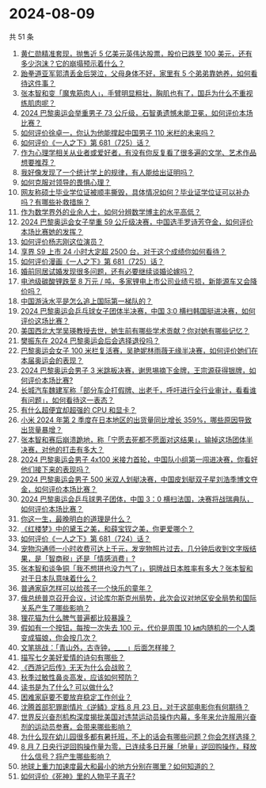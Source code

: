 # 2024-08-09

共 51 条

<!-- BEGIN ZHIHUVIDEO -->
<!-- 最后更新时间 Fri Aug 09 2024 05:03:59 GMT+0800 (China Standard Time) -->
1. [黄仁勋精准套现，抛售近 5 亿美元英伟达股票，股价已跌至 100 美元，还有多少泡沫？它的崩塌预示着什么？](https://www.zhihu.com/question/663585183)
1. [跆拳道亚军郭清丢金后哭泣，父母身体不好，家里有 5 个弟弟靠她养，如何看待这件事？](https://www.zhihu.com/question/663717046)
1. [张本智和变「魔鬼筋肉人」，手臂明显粗壮，胸肌也有了，国乒为什么不重视练肌肉呢？](https://www.zhihu.com/question/663713606)
1. [2024 巴黎奥运会举重男子 73 公斤级，石智勇遗憾未能卫冕，如何评价本场比赛？](https://www.zhihu.com/question/663798565)
1. [如何评价徐卓一，你认为他能撑起中国男子 110 米栏的未来吗？](https://www.zhihu.com/question/663701193)
1. [如何评价《一人之下》第 681（725）话？](https://www.zhihu.com/question/663791912)
1. [作为心理学相关从业者或爱好者，有没有你反复看了很多遍的文学、艺术作品想要推荐？](https://www.zhihu.com/question/663654242)
1. [我好像发现了一个统计学上的规律，有人能给出证明吗？](https://www.zhihu.com/question/663488472)
1. [如何克服对领导的畏惧心理？](https://www.zhihu.com/question/661075983)
1. [网友称硕士毕业学位证被顺丰撕毁，具体情况如何？毕业证学位证可以补办吗？有哪些补救措施？](https://www.zhihu.com/question/663754845)
1. [作为数学界外的业余人士，如何分辨数学博主的水平高低？](https://www.zhihu.com/question/663377323)
1. [2024 巴黎奥运会女子举重 59 公斤级决赛，中国选手罗诗芳夺金，如何评价本场比赛她的发挥？](https://www.zhihu.com/question/663765409)
1. [如何评价杨志刚这位演员？](https://www.zhihu.com/question/265578832)
1. [享界 S9 上市 24 小时大定超 2500 台，对于这个成绩你如何看待？](https://www.zhihu.com/question/663710964)
1. [如何评价漫画《一人之下》第 681（725）话？](https://www.zhihu.com/question/663796870)
1. [婚前同居试婚发现很多问题，还有必要继续谈婚论嫁吗？](https://www.zhihu.com/question/663462054)
1. [电池级碳酸锂跌至 8 万元 / 吨，多家锂电上市公司业绩亏损，新能源车又会降价吗？](https://www.zhihu.com/question/663760708)
1. [中国游泳水平是怎么追上国际第一梯队的？](https://www.zhihu.com/question/663506045)
1. [2024 巴黎奥运会乒乓球女子团体半决赛，中国 3:0 横扫韩国挺进决赛，如何评价这场比赛？](https://www.zhihu.com/question/663764294)
1. [美国西北大学吴瑛教授去世，她生前有哪些学术贡献？你对她有哪些记忆？](https://www.zhihu.com/question/663199345)
1. [樊振东在 2024 巴黎奥运会后会选择退役吗？](https://www.zhihu.com/question/663366680)
1. [巴黎奥运会女子 100 米栏复活赛，吴艳妮林雨薇无缘半决赛，如何评价她们在本届奥运会的表现？](https://www.zhihu.com/question/663687775)
1. [2024 巴黎奥运会男子 3 米跳板决赛，谢思埸摘下金牌，王宗源获得银牌，如何评价本场比赛?](https://www.zhihu.com/question/663765790)
1. [长城汽车魏建军称「部分车企打假牌、出老千，呼吁进行全行业审计，看看谁有问题」，如何看待这一表态？](https://www.zhihu.com/question/663743043)
1. [有什么超便宜却超强的 CPU 和显卡？](https://www.zhihu.com/question/423337967)
1. [小米 2024 年第 2 季度在日本地区的出货量同比增长 359%，哪些原因导致出货量暴增？](https://www.zhihu.com/question/663681512)
1. [张本智和赛后崩溃跪地，称「宁愿去死都不愿面对这结果」，输掉这场团体半决赛，对他的打击有多大？](https://www.zhihu.com/question/663731384)
1. [2024 巴黎奥运会男子 4x100 米接力首轮，中国队小组第一闯进决赛，你看好他们接下来的表现吗？](https://www.zhihu.com/question/663765288)
1. [2024 巴黎奥运会男子 500 米双人划艇决赛，中国皮划艇双子星刘浩季博文夺金，如何评价本场比赛？](https://www.zhihu.com/question/663778769)
1. [2024 巴黎奥运会乒乓球男子团体，中国 3：0 横扫法国，决赛将战瑞典队，如何评价本场比赛？](https://www.zhihu.com/question/663764063)
1. [你这一生，最晚明白的道理是什么？](https://www.zhihu.com/question/661028667)
1. [《红楼梦》中的黛玉之美，和薛宝钗之美，你更爱哪个？](https://www.zhihu.com/question/662959943)
1. [如何评价《一人之下》第 681（724）话？](https://www.zhihu.com/question/663796507)
1. [宠物沟通师一小时收费可达上千元，发宠物照片过去，几分钟后收到文字版结果，是「智商税」还是「情感消费」?](https://www.zhihu.com/question/661503581)
1. [张本智和谈争铜「我不想拼也没力气了」，铜牌战日本胜率有多大？张本智和对于日本队意味着什么？](https://www.zhihu.com/question/663745700)
1. [普通家庭怎样可以给孩子一个快乐的童年？](https://www.zhihu.com/question/663330666)
1. [俄总统普京召开会议，讨论库尔斯克州局势，此次会议对地区安全局势和国际关系产生了哪些影响？](https://www.zhihu.com/question/663710078)
1. [狸花猫为什么脾气普遍都比较暴躁？](https://www.zhihu.com/question/662517931)
1. [假如有一个按钮，每按一次失去 100 元，代价是周围 10 ㎞内随机的一个人类变成猫娘，你会按几次？](https://www.zhihu.com/question/663345514)
1. [文笔挑战：「青山外，古寺钟，____」后面怎样接？](https://www.zhihu.com/question/661455371)
1. [描写七夕美好爱情的诗句有哪些？](https://www.zhihu.com/question/663755512)
1. [《西游记后传》无天为什么会战败？](https://www.zhihu.com/question/531845737)
1. [秋季过敏性鼻炎高发，应该如何预防？](https://www.zhihu.com/question/663663782)
1. [读书是为了什么? 可以做什么?](https://www.zhihu.com/question/663684759)
1. [困难家庭要不要放弃稳定工作创业？](https://www.zhihu.com/question/663534773)
1. [沈腾首部犯罪剧情片《逆鳞》定档 8 月 23 日，对于这部电影你有何期待？](https://www.zhihu.com/question/663671825)
1. [世界反兴奋剂机构深度揭批美国对违禁运动员操作内幕，多年来允许服用兴奋剂的运动员参赛，会带来哪些影响？](https://www.zhihu.com/question/663756355)
1. [为什么现在幼儿园很多都有暑托班，不上的话会有哪些问题？你会怎样选择？](https://www.zhihu.com/question/663031084)
1. [8 月 7 日央行逆回购操作量为零，已连续多日开展「地量」逆回购操作，释放什么信号？将产生哪些影响？](https://www.zhihu.com/question/663659823)
1. [地球上重力加速度最大和最小的地方分别在哪里？如何知道的？](https://www.zhihu.com/question/657784834)
1. [如何评价《死神》里的人物平子真子?
](https://www.zhihu.com/question/398885182)
<!-- END ZHIHUVIDEO -->
